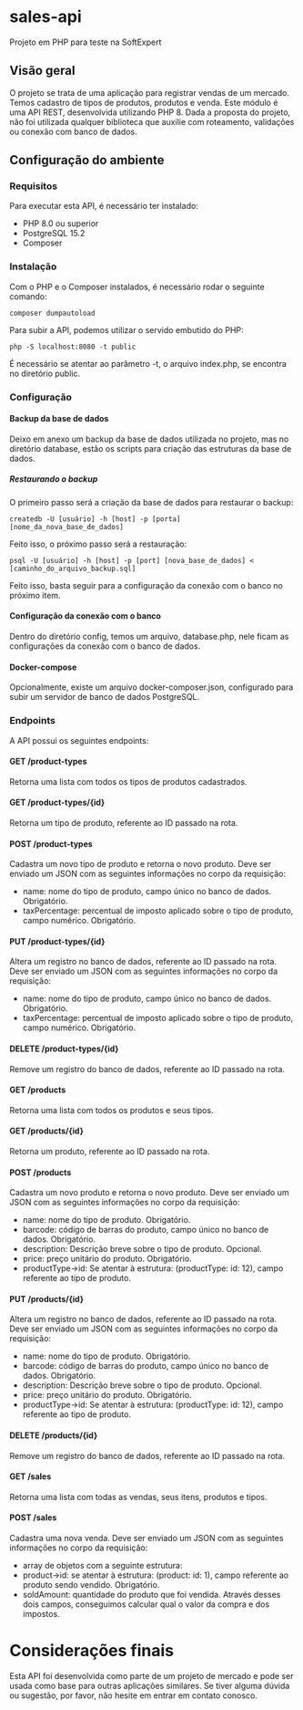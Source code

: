 # sales-api
Projeto em PHP para teste na SoftExpert

## Visão geral

O projeto se trata de uma aplicação para registrar vendas de um mercado. Temos cadastro de tipos de produtos, produtos e venda. Este módulo é uma API REST, desenvolvida utilizando PHP 8. Dada a proposta do projeto, não foi utilizada qualquer biblioteca que auxilie com roteamento, validações ou conexão com banco de dados.

## Configuração do ambiente

### Requisitos

Para executar esta API, é necessário ter instalado: 

* PHP 8.0 ou superior
* PostgreSQL 15.2
* Composer

### Instalação

Com o PHP e o Composer instalados, é necessário rodar o seguinte comando:


```
composer dumpautoload
```


Para subir a API, podemos utilizar o servido embutido do PHP:

```
php -S localhost:8080 -t public
```

É necessário se atentar ao parâmetro -t, o arquivo index.php, se encontra no diretório public.

### Configuração

#### Backup da base de dados
Deixo em anexo um backup da base de dados utilizada no projeto, mas no diretório database, estão os scripts para criação das estruturas da base de dados.

##### Restaurando o backup
O primeiro passo será a criação da base de dados para restaurar o backup:

```
createdb -U [usuário] -h [host] -p [porta] [nome_da_nova_base_de_dados]
```

Feito isso, o próximo passo será a restauração:

```
psql -U [usuário] -h [host] -p [port] [nova_base_de_dados] < [caminho_do_arquivo_backup.sql]
```

Feito isso, basta seguir para a configuração da conexão com o banco no próximo item.

#### Configuração da conexão com o banco
Dentro do diretório config, temos um arquivo, database.php, nele ficam as configurações da conexão com o banco de dados. 

#### Docker-compose
Opcionalmente, existe um arquivo docker-composer.json, configurado para subir um servidor de banco de dados PostgreSQL.

### Endpoints
A API possui os seguintes endpoints:

#### GET /product-types
Retorna uma lista com todos os tipos de produtos cadastrados.

#### GET /product-types/{id}
Retorna um tipo de produto, referente ao ID passado na rota.

#### POST /product-types 
Cadastra um novo tipo de produto e retorna o novo produto.
Deve ser enviado um JSON com as seguintes informações no corpo da requisição:

* name: nome do tipo de produto, campo único no banco de dados. Obrigatório.
* taxPercentage: percentual de imposto aplicado sobre o tipo de produto, campo numérico. Obrigatório.

#### PUT /product-types/{id}
Altera um registro no banco de dados, referente ao ID passado na rota. Deve ser enviado um JSON com as seguintes informações no corpo da requisição:

* name: nome do tipo de produto, campo único no banco de dados. Obrigatório.
* taxPercentage: percentual de imposto aplicado sobre o tipo de produto, campo numérico. Obrigatório.

#### DELETE /product-types/{id}
Remove um registro do banco de dados, referente ao ID passado na rota.


#### GET /products
Retorna uma lista com todos os produtos e seus tipos.

#### GET /products/{id}
Retorna um produto, referente ao ID passado na rota.

#### POST /products 
Cadastra um novo produto e retorna o novo produto.
Deve ser enviado um JSON com as seguintes informações no corpo da requisição:

* name: nome do tipo de produto. Obrigatório.
* barcode: código de barras do produto, campo  único no banco de dados. Obrigatório.
* description: Descrição breve sobre o tipo de produto. Opcional.
* price: preço unitário do produto. Obrigatório.
* productType->id: Se atentar à estrutura: (productType: id: 12), campo referente ao tipo de produto.


#### PUT /products/{id}
Altera um registro no banco de dados, referente ao ID passado na rota. Deve ser enviado um JSON com as seguintes informações no corpo da requisição:

* name: nome do tipo de produto. Obrigatório.
* barcode: código de barras do produto, campo  único no banco de dados. Obrigatório.
* description: Descrição breve sobre o tipo de produto. Opcional.
* price: preço unitário do produto. Obrigatório.
* productType->id: Se atentar à estrutura: (productType: id: 12), campo referente ao tipo de produto.

#### DELETE /products/{id}
Remove um registro do banco de dados, referente ao ID passado na rota.

#### GET /sales
Retorna uma lista com todas as vendas, seus itens, produtos e tipos.

#### POST /sales 
Cadastra uma nova venda.
Deve ser enviado um JSON com as seguintes informações no corpo da requisição:

* array de objetos com a seguinte estrutura:
* product->id: se atentar à estrutura: (product: id: 1), campo referente ao produto sendo vendido. Obrigatório.
* soldAmount: quantidade do produto que foi vendida. Através desses dois campos, conseguimos calcular qual o valor da compra e dos impostos.

# Considerações finais
Esta API foi desenvolvida como parte de um projeto de mercado e pode ser usada como base para outras aplicações similares. Se tiver alguma dúvida ou sugestão, por favor, não hesite em entrar em contato conosco.





